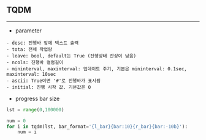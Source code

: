 ## **TQDM**
---
- parameter
~~~
- desc: 진행바 앞에 텍스트 출력
- tota: 전체 작업량
- leave: bool, default는 True (진행상태 잔상이 남음)
- ncols: 진행바 컬럼길이
- mininterval, maxinterval: 업데이트 주기, 기본은 mininterval: 0.1sec, maxinterval: 10sec
- ascii: True이면 '#'로 진행바가 표시됨
- initial: 진행 시작 값. 기본값은 0
~~~
- progress bar size
~~~python
lst = range(0,100000)

num = 0
for i in tqdm(lst, bar_format='{l_bar}{bar:10}{r_bar}{bar:-10b}'):
    num = i
~~~

